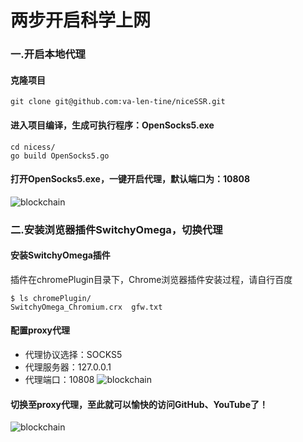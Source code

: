 # 两步开启科学上网

### 一.开启本地代理
#### 克隆项目
```
git clone git@github.com:va-len-tine/niceSSR.git
```
#### 进入项目编译，生成可执行程序：OpenSocks5.exe
```
cd nicess/
go build OpenSocks5.go
```
#### 打开OpenSocks5.exe，一键开启代理，默认端口为：10808
![blockchain](http://image.youthsweet.com/nicess/nicess-1.png "default")
#### 
### 二.安装浏览器插件SwitchyOmega，切换代理
#### 安装SwitchyOmega插件
插件在chromePlugin目录下，Chrome浏览器插件安装过程，请自行百度
```
$ ls chromePlugin/
SwitchyOmega_Chromium.crx  gfw.txt
```
#### 配置proxy代理
- 代理协议选择：SOCKS5
- 代理服务器：127.0.0.1
- 代理端口：10808
![blockchain](http://image.youthsweet.com/nicess/nicess-2.png "default")
#### 切换至proxy代理，至此就可以愉快的访问GitHub、YouTube了！
![blockchain](http://image.youthsweet.com/nicess/nicess3.png "default")
